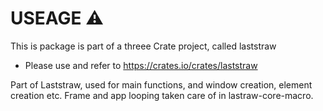 # USEAGE ⚠️
This is package is part of a threee Crate project, called laststraw
- Please use and refer to https://crates.io/crates/laststraw

Part of Laststraw, used for main functions, and window creation, element creation etc.
Frame and app looping taken care of in lastraw-core-macro.
